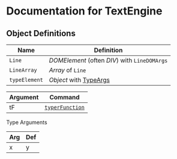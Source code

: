 # Documentation for TextEngine

## Object Definitions

|Name|Definition|
|----|----------|
|`Line`|*DOMElement* (often *DIV*) with `LineDOMArgs`|
|`LineArray`|*Array* of `Line`|
|`typeElement`|*Object* with [TypeArgs](#TA)|

|Argument|Command|
|---|---|
|tF |[`typerFunction`](#TF)|


<div id='TA'>
	Type Arguments
</div>

|Arg|Def|
|---|---|
|x|y|
